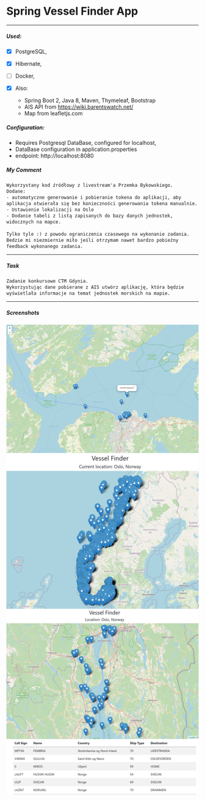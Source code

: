 # Spring Vessel Finder App
***
##### Used:
- [X] PostgreSQL,
- [X] Hibernate,
- [ ] Docker,

- [X] Also:
    - Spring Boot 2, Java 8, Maven, Thymeleaf, Bootstrap
    - AIS API from https://wiki.barentswatch.net/
    - Map from leafletjs.com

##### Configuration:
- Requires Postgresql DataBase, configured for localhost,
- DataBase configuration in application.properties
- endpoint: http://localhost:8080

##### My Comment
    Wykorzystany kod źródłowy z livestream'a Przemka Bykowskiego. 
    Dodane:
    - automatyczne generowanie i pobieranie tokena do aplikacji, aby aplikacja otwierała się bez konieczności generowania tokena manualnie.
    - Ustawienie lokalizacji na Oslo 
    - Dodanie tabeli z listą zapisanych do bazy danych jednostek, widocznych na mapce.
    
    Tylko tyle :) z powodu ograniczenia czasowego na wykonanie zadania. Bedzie mi niezmiernie miło jeśli otrzymam nawet bardzo pobieżny feedback wykonanego zadania.

***
##### Task
    Zadanie konkursowe CTM Gdynia.
    Wykorzystując dane pobierane z AIS utwórz aplikację, która będzie wyświetlała informacje na temat jednostek morskich na mapie.

***
##### Screenshots
![screen shot](https://github.com/Rafal-Stefanski/Spring-Vessel-Finder/blob/master/src/main/resources/static/screenshot_01.png)
![screen shot](https://github.com/Rafal-Stefanski/Spring-Vessel-Finder/blob/master/src/main/resources/static/screenshot_02.png)
![screen shot](https://github.com/Rafal-Stefanski/Spring-Vessel-Finder/blob/master/src/main/resources/static/screenshot_03.png)
